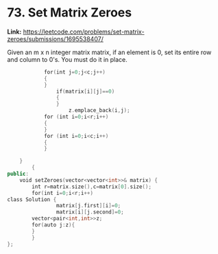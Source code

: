 # 73. Set Matrix Zeroes

**Link:** https://leetcode.com/problems/set-matrix-zeroes/submissions/1695538407/

Given an m x n integer matrix matrix, if an element is 0, set its entire row and column to 0's. You must do it in place.

```cpp
            for(int j=0;j<c;j++)
            {
            }
                if(matrix[i][j]==0)
                {
                }
                    z.emplace_back(i,j);
            for (int i=0;i<r;i++)
            {   
            }
            for (int i=0;i<c;i++)
            {
            }

    }
        {
public:
    void setZeroes(vector<vector<int>>& matrix) {
        int r=matrix.size(),c=matrix[0].size();
        for(int i=0;i<r;i++)
class Solution {
                matrix[j.first][i]=0;
                matrix[i][j.second]=0;
        vector<pair<int,int>>z;
        for(auto j:z){
        }
        }
};
```
